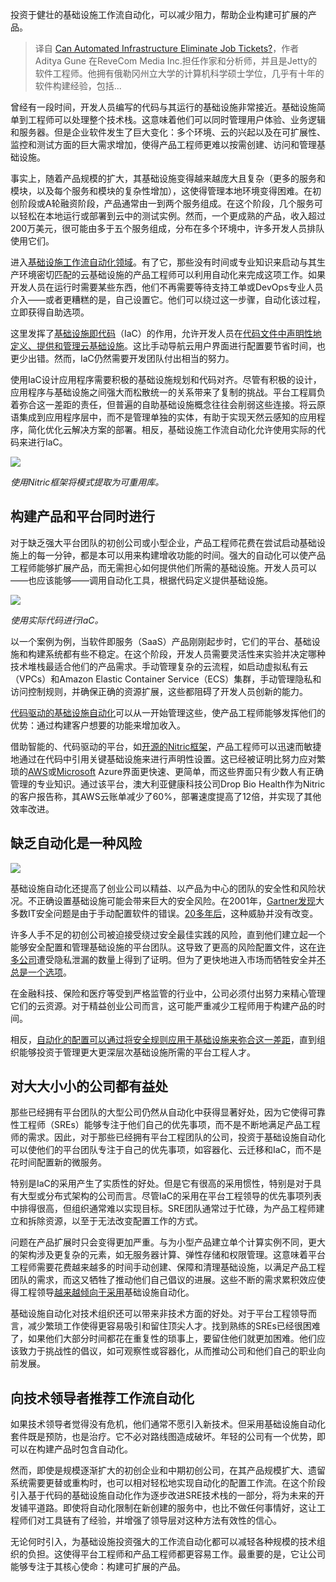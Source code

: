 <!--
title: 自动化基础设施是否能够消除工单？
cover: https://cdn.thenewstack.io/media/2023/12/5cc87f57-infrastructure-automation-1024x683.jpg
-->

投资于健壮的基础设施工作流自动化，可以减少阻力，帮助企业构建可扩展的产品。

> 译自 [Can Automated Infrastructure Eliminate Job Tickets?](https://thenewstack.io/can-automated-infrastructure-eliminate-job-tickets/)，作者 Aditya Gune 在ReveCom Media Inc.担任作家和分析师，并且是Jetty的软件工程师。他拥有俄勒冈州立大学的计算机科学硕士学位，几乎有十年的软件构建经验，包括...

曾经有一段时间，开发人员编写的代码与其运行的基础设施非常接近。基础设施简单到工程师可以处理整个技术栈。这意味着他们可以同时管理用户体验、业务逻辑和服务器。但是企业软件发生了巨大变化：多个环境、云的兴起以及在可扩展性、监控和测试方面的巨大需求增加，使得产品工程师更难以按需创建、访问和管理基础设施。

事实上，随着产品规模的扩大，其基础设施变得越来越庞大且复杂（更多的服务和模块，以及每个服务和模块的复杂性增加），这使得管理本地环境变得困难。在初创阶段或A轮融资阶段，产品通常由一到两个服务组成。在这个阶段，几个服务可以轻松在本地运行或部署到云中的测试实例。然而，一个更成熟的产品，收入超过200万美元，很可能由多于五个服务组成，分布在多个环境中，许多开发人员排队使用它们。

进入[基础设施工作流自动化领域](https://www.youtube.com/watch?v=_n8S0IYxmSM)。有了它，那些没有时间或专业知识来启动与其生产环境密切匹配的云基础设施的产品工程师可以利用自动化来完成这项工作。如果开发人员在运行时需要某些东西，他们不再需要等待支持工单或DevOps专业人员介入——或者更糟糕的是，自己设置它。他们可以绕过这一步骤，自动化该过程，立即获得自助选项。

这里发挥了[基础设施即代码](https://thenewstack.io/the-pros-and-cons-of-iac-what-you-need-to-know/)（IaC）的作用，允许开发人员在[代码文件中声明性地定义、提供和管理云基础设施](https://nitric.io/blog/patterns-as-code)。这比手动导航云用户界面进行配置要节省时间，也更少出错。然而，IaC仍然需要开发团队付出相当的努力。

使用IaC设计应用程序需要积极的基础设施规划和代码对齐。尽管有积极的设计，应用程序与基础设施之间强大而松散统一的关系带来了复制的挑战。平台工程肩负着弥合这一差距的责任，但普遍的自助基础设施概念往往会削弱这些连接。将云原语集成到应用程序层中，而不是管理单独的实体，有助于实现天然云感知的应用程序，简化优化云解决方案的部署。相反，基础设施工作流自动化允许使用实际的代码来进行IaC。

![](https://cdn.thenewstack.io/media/2023/12/9de25453-nitric-extract-pattern.png)

*使用Nitric框架将模式提取为可重用库。*

## 构建产品和平台同时进行

对于缺乏强大平台团队的初创公司或小型企业，产品工程师花费在尝试启动基础设施上的每一分钟，都是本可以用来构建增收功能的时间。强大的自动化可以使产品工程师能够扩展产品，而无需担心如何提供他们所需的基础设施。开发人员可以——也应该能够——调用自动化工具，根据代码定义提供基础设施。

![](https://cdn.thenewstack.io/media/2023/12/e3bb3028-code-iac.png)

*使用实际代码进行IaC。*

以一个案例为例，当软件即服务（SaaS）产品刚刚起步时，它们的平台、基础设施和构建系统都有些不稳定。在这个阶段，开发人员需要灵活性来实验并决定哪种技术堆栈最适合他们的产品需求。手动管理复杂的云流程，如启动虚拟私有云（VPCs）和Amazon Elastic Container Service（ECS）集群，手动管理隐私和访问控制规则，并确保正确的资源扩展，这些都阻碍了开发人员创新的能力。

[代码驱动的基础设施自动化](https://nitric.io/blog/config-as-code)可以从一开始管理这些，使产品工程师能够发挥他们的优势：通过构建客户想要的功能来增加收入。

借助智能的、代码驱动的平台，如[开源的Nitric框架](https://nitric.io/)，产品工程师可以迅速而敏捷地通过在代码中引用关键基础设施来进行声明性设置。这已经被证明比努力应对繁琐的[AWS](https://aws.amazon.com/?utm_content=inline-mention)或[Microsoft](https://news.microsoft.com/?utm_content=inline-mention) Azure界面更快速、更简单，而这些界面只有少数人有正确管理的专业知识。通过该平台，澳大利亚健康科技公司Drop Bio Health作为Nitric的客户报告称，其AWS云账单减少了60%，部署速度提高了12倍，并实现了其他效率改进。

## 缺乏自动化是一种风险

![](https://cdn.thenewstack.io/media/2023/12/dc2b1a2b-nitric-infrastructure-automation.png)

基础设施自动化还提高了创业公司以精益、以产品为中心的团队的安全性和风险状况。不正确设置基础设施可能会带来巨大的安全风险。在2001年，[Gartner发现](https://www.computerworld.com/article/2585462/gartner--most-it-security-problems-self-inflicted.html)大多数IT安全问题是由于手动配置软件的错误。[20多年后](https://thenewstack.io/zombie-resources-eat-up-your-cloud-budget/)，这种威胁并没有改变。

许多人手不足的初创公司被迫接受绕过安全最佳实践的风险，直到他们建立起一个能够安全配置和管理基础设施的平台团队。这导致了更高的风险配置文件，这在[许多公司](https://hbr.org/2023/05/the-devastating-business-impacts-of-a-cyber-breach)遭受隐私泄漏的数量上得到了证明。但为了更快地进入市场而牺牲安全并[不总是一个选项](https://www.securitysystemsnews.com/article/fintech-company-revolut-plagued-by-security-issues)。

在金融科技、保险和医疗等受到严格监管的行业中，公司必须付出努力来精心管理它们的云资源。对于精益创业公司而言，这可能严重减少工程师用于构建产品的时间。

相反，[自动化的配置可以通过将安全规则应用于基础设施来弥合这一差距](https://nitric.io/blog/iac-vs-ifc)，直到组织能够投资于管理更大更深层次基础设施所需的平台工程人才。

## 对大大小小的公司都有益处

那些已经拥有平台团队的大型公司仍然从自动化中获得显著好处，因为它使得可靠性工程师（SREs）能够专注于他们自己的优先事项，而不是不断地满足产品工程师的需求。因此，对于那些已经拥有平台工程团队的公司，投资于基础设施自动化可以使他们的平台团队专注于自己的优先事项，如容器化、云迁移和IaC，而不是花时间配置新的微服务。

特别是IaC的采用产生了实质性的好处。但是它有很高的采用惯性，特别是对于具有大型或分布式架构的公司而言。尽管IaC的采用在平台工程领导的优先事项列表中排得很高，但组织通常难以实现目标。SRE团队通常过于忙碌，为产品工程师建立和拆除资源，以至于无法改变配置工作的方式。

问题在产品扩展时只会变得更加严重。与为小型产品建立单个计算实例不同，更大的架构涉及更复杂的元素，如无服务器计算、弹性存储和权限管理。这意味着平台工程师需要花费越来越多的时间手动创建、保障和清理基础设施，以满足产品工程团队的需求，而这又牺牲了推动他们自己倡议的进展。这些不断的需求累积效应使得工程领导[越来越倾向于采用](https://www.gartner.com/en/articles/4-predictions-for-i-o-leaders-on-the-path-to-digital-infrastructure)基础设施自动化。

基础设施自动化对技术组织还可以带来非技术方面的好处。对于平台工程领导而言，减少繁琐工作使得更容易吸引和留住顶尖人才。找到熟练的SREs已经很困难了，如果他们大部分时间都花在重复性的琐事上，要留住他们就更加困难。他们应该致力于挑战性的倡议，如可观察性或容器化，从而推动公司和他们自己的职业向前发展。

## 向技术领导者推荐工作流自动化

如果技术领导者觉得没有危机，他们通常不愿引入新技术。但采用基础设施自动化套件既是预防，也是治疗。它不必对路线图造成破坏。年轻的公司有一个优势，即可以在构建产品时包含自动化。

然而，即使是规模逐渐扩大的初创企业和中期初创公司，在其产品规模扩大、遗留系统需要更替或重构时，也可以相对轻松地实现自动化的配置工作流。在这个阶段引入基于代码的基础设施自动化作为逐步改进SRE技术栈的一部分，将为未来的开发铺平道路。即使将自动化限制在新创建的服务中，也比不做任何事情好，这让工程师们对工具链有了经验，并增强了领导层对这种方法有效性的信心。

无论何时引入，为基础设施投资强大的工作流自动化都可以减轻各种规模的技术组织的负担。这使得平台工程师和产品工程师都更容易工作。最重要的是，它让公司能够专注于其核心使命：构建可扩展的产品。


